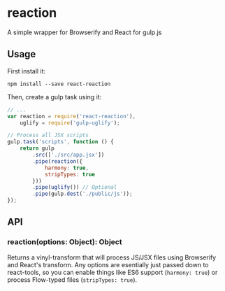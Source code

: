 # reaction

A simple wrapper for Browserify and React for gulp.js

## Usage

First install it:

    npm install --save react-reaction

Then, create a gulp task using it:

```js
// ...
var reaction = require('react-reaction'),
    uglify = require('gulp-uglify'); 

// Process all JSX scripts
gulp.task('scripts', function () {
    return gulp
        .src(['./src/app.jsx'])
        .pipe(reaction({
            harmony: true,
            stripTypes: true
        }))
        .pipe(uglify()) // Optional
        .pipe(gulp.dest('./public/js'));
});
```

## API

### reaction(options: Object): Object

Returns a vinyl-transform that will process JS/JSX files using
Browserify and React's transform. Any options are esentially just
passed down to react-tools, so you can enable things like ES6 support
(`harmony: true`) or process Flow-typed files (`stripTypes: true`).
